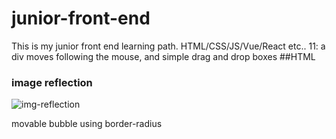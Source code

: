 # junior-front-end
This is my junior front end learning path. HTML/CSS/JS/Vue/React etc..
11: a div moves following the mouse, and simple drag and drop boxes
##HTML
### image reflection
![img-reflection](https://github.com/zhengmianmian/junior-front-end/assets/61965934/95e131b6-9b66-4833-8942-17b0af7267ca)

movable bubble using border-radius
